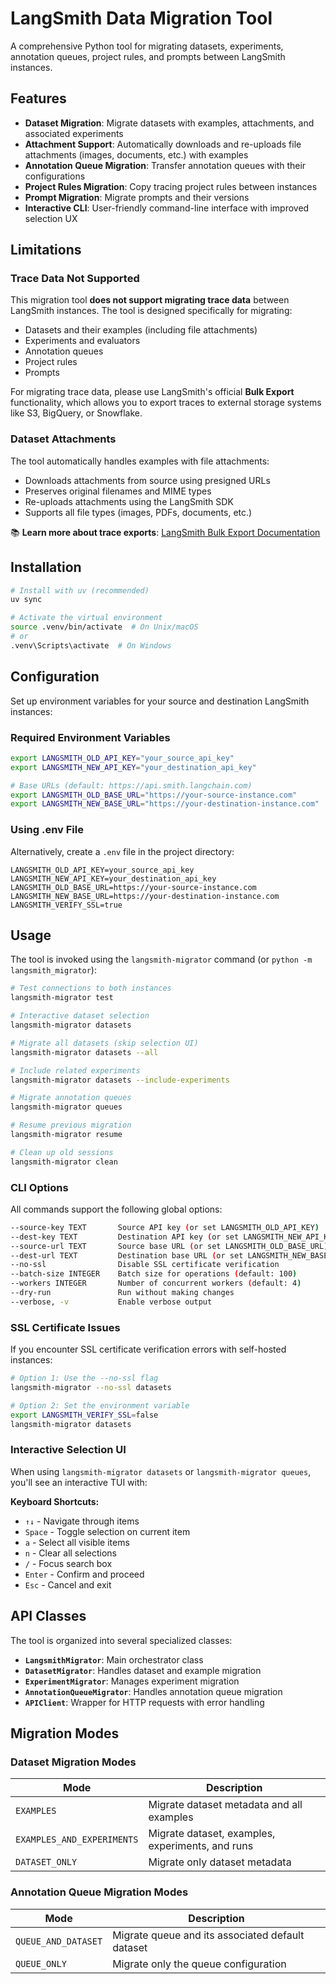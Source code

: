 # LangSmith Data Migration Tool

A comprehensive Python tool for migrating datasets, experiments, annotation queues, project rules, and prompts between LangSmith instances.

## Features

- **Dataset Migration**: Migrate datasets with examples, attachments, and associated experiments
- **Attachment Support**: Automatically downloads and re-uploads file attachments (images, documents, etc.) with examples
- **Annotation Queue Migration**: Transfer annotation queues with their configurations
- **Project Rules Migration**: Copy tracing project rules between instances
- **Prompt Migration**: Migrate prompts and their versions
- **Interactive CLI**: User-friendly command-line interface with improved selection UX

## Limitations

### Trace Data Not Supported
This migration tool **does not support migrating trace data** between LangSmith instances. The tool is designed specifically for migrating:
- Datasets and their examples (including file attachments)
- Experiments and evaluators
- Annotation queues
- Project rules
- Prompts

For migrating trace data, please use LangSmith's official **Bulk Export** functionality, which allows you to export traces to external storage systems like S3, BigQuery, or Snowflake.

### Dataset Attachments
The tool automatically handles examples with file attachments:
- Downloads attachments from source using presigned URLs
- Preserves original filenames and MIME types
- Re-uploads attachments using the LangSmith SDK
- Supports all file types (images, PDFs, documents, etc.) 

📚 **Learn more about trace exports**: [LangSmith Bulk Export Documentation](https://docs.langchain.com/langsmith/data-export#bulk-exporting-trace-data)

## Installation

```bash
# Install with uv (recommended)
uv sync

# Activate the virtual environment
source .venv/bin/activate  # On Unix/macOS
# or
.venv\Scripts\activate  # On Windows
```

## Configuration

Set up environment variables for your source and destination LangSmith instances:

### Required Environment Variables

```bash
export LANGSMITH_OLD_API_KEY="your_source_api_key"
export LANGSMITH_NEW_API_KEY="your_destination_api_key"

# Base URLs (default: https://api.smith.langchain.com)
export LANGSMITH_OLD_BASE_URL="https://your-source-instance.com"
export LANGSMITH_NEW_BASE_URL="https://your-destination-instance.com"

```

### Using .env File

Alternatively, create a `.env` file in the project directory:

```env
LANGSMITH_OLD_API_KEY=your_source_api_key
LANGSMITH_NEW_API_KEY=your_destination_api_key
LANGSMITH_OLD_BASE_URL=https://your-source-instance.com
LANGSMITH_NEW_BASE_URL=https://your-destination-instance.com
LANGSMITH_VERIFY_SSL=true
```

## Usage

The tool is invoked using the `langsmith-migrator` command (or `python -m langsmith_migrator`):

```bash
# Test connections to both instances
langsmith-migrator test

# Interactive dataset selection
langsmith-migrator datasets

# Migrate all datasets (skip selection UI)
langsmith-migrator datasets --all

# Include related experiments
langsmith-migrator datasets --include-experiments

# Migrate annotation queues
langsmith-migrator queues

# Resume previous migration
langsmith-migrator resume

# Clean up old sessions
langsmith-migrator clean
```

### CLI Options

All commands support the following global options:

```bash
--source-key TEXT       Source API key (or set LANGSMITH_OLD_API_KEY)
--dest-key TEXT         Destination API key (or set LANGSMITH_NEW_API_KEY)
--source-url TEXT       Source base URL (or set LANGSMITH_OLD_BASE_URL)
--dest-url TEXT         Destination base URL (or set LANGSMITH_NEW_BASE_URL)
--no-ssl                Disable SSL certificate verification
--batch-size INTEGER    Batch size for operations (default: 100)
--workers INTEGER       Number of concurrent workers (default: 4)
--dry-run               Run without making changes
--verbose, -v           Enable verbose output
```

### SSL Certificate Issues

If you encounter SSL certificate verification errors with self-hosted instances:

```bash
# Option 1: Use the --no-ssl flag
langsmith-migrator --no-ssl datasets

# Option 2: Set the environment variable
export LANGSMITH_VERIFY_SSL=false
langsmith-migrator datasets
```

### Interactive Selection UI

When using `langsmith-migrator datasets` or `langsmith-migrator queues`, you'll see an interactive TUI with:

**Keyboard Shortcuts:**
- `↑↓` - Navigate through items
- `Space` - Toggle selection on current item
- `a` - Select all visible items
- `n` - Clear all selections
- `/` - Focus search box
- `Enter` - Confirm and proceed
- `Esc` - Cancel and exit

## API Classes
The tool is organized into several specialized classes:
- **`LangsmithMigrator`**: Main orchestrator class
- **`DatasetMigrator`**: Handles dataset and example migration
- **`ExperimentMigrator`**: Manages experiment migration
- **`AnnotationQueueMigrator`**: Handles annotation queue migration
- **`APIClient`**: Wrapper for HTTP requests with error handling

## Migration Modes

### Dataset Migration Modes

| Mode | Description |
|------|-------------|
| `EXAMPLES` | Migrate dataset metadata and all examples |
| `EXAMPLES_AND_EXPERIMENTS` | Migrate dataset, examples, experiments, and runs |
| `DATASET_ONLY` | Migrate only dataset metadata |

### Annotation Queue Migration Modes

| Mode | Description |
|------|-------------|
| `QUEUE_AND_DATASET` | Migrate queue and its associated default dataset |
| `QUEUE_ONLY` | Migrate only the queue configuration |

